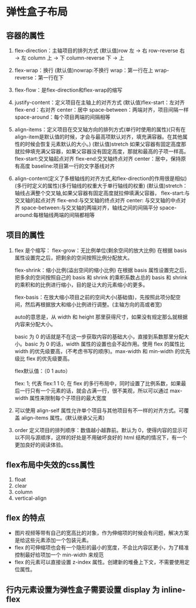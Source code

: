 <!--
 * @Author: xujie 1607526161@qq.com
 * @Date: 2022-04-22 13:10:58
 * @LastEditors: xujie 1607526161@qq.com
 * @FilePath: \HTML-CSS-Javascript-\HTML+CSS\CSS部分\网页的布局\Flex布局.md
 * @Description: 
-->
# 弹性盒子布局

## 容器的属性

1. flex-direction：主轴项目的排列方式
    (默认值)row 左 → 右             row-reverse 右 → 左
    column 上 → 下          column-reverse 下 → 上

2. flex-wrap：换行
    (默认值)nowrap:不换行           wrap：第一行在上
    wrap-reverse：第一行在下

3. flex-flow：是flex-direction和flex-wrap的缩写

4. justify-content：定义项目在主轴上的对齐方式
    (默认值)flex-start：左对齐          flex-end：右对齐
    center：居中            space-between：两端对齐，项目间隔一样
    space-around：每个项目两端的间隔相等

5. align-items：定义项目在交叉轴方向的排列方式(单行时使用的属性)(只有在align-item是默认值的时候，才会与最高项默认对齐，填充满容器。在其他属性的时候会恢复元素默认的大小。)
    (默认值)stretch 如果父容器有固定高度那就拉伸填充满父容器，如果父容器没有固定高度，那就和最高的子项一样高。
    flex-start:交叉轴起点对齐
    flex-end:交叉轴终点对齐
    center：居中，保持原有高度
    baseline:项目第一行的文字基线对齐

6. align-content(定义了多根轴线的对齐方式,和flex-direction的作用很是相似)(多行时定义的属性)(多行轴线的权重大于单行轴线的权重)
    (默认值)stretch：轴线占满整个交叉轴,如果父容器有固定高度就拉伸填满父容器，
    flex-start:与交叉轴的起点对齐
    flex-end:与交叉轴的终点对齐
    center: 与交叉轴的中点对齐
    space-between:与交叉轴的两端对齐，轴线之间的间隔平分
    space-around:每根轴线两端的间隔都相等

## 项目的属性

1. flex 是个缩写：
    flex-grow：无比例单位(剩余空间的放大比例)
    在根据 basis 属性设置完之后，把剩余的空间按照比例分配放大。

    flex-shrink：缩小比例(溢出空间的缩小比例)
    在根据 basis 属性设置完之后，把多余的空间按照自己的 basis 和 shrink 的乘积系数占总的 basis 和 shrink 的乘积和的比例进行缩小，目的是让大的元素缩小的更多。

    flex-basis：在放大缩小项目之前的空间大小(基础值)，先按照此项分配空间，然后再根据放大和缩小比例进行调整。(主轴方向的高或者宽)

    auto的意思是，从 width 和 height 那里获得尺寸，如果没有规定那么就根据内容来分配大小。

    basic 为 0 的话就是不在这一步获取内容的基础大小，直接到系数那里分配大小。basic 为 0 的话，width 属性的设置也会不起作用。使用 flex 的属性比 width 的优先级要高，(不考虑书写的顺序)。max-width 和 min-width 的优先级比 flex 的优先级要高。

    flex默认值：（0 1 auto）

    flex: 1; 代表 flex:1 1 0;
    在 flex 的多行布局中，同时设置了比例系数，如果最后一行只有一个元素的话，就会占满一行，很不美观，所以可以通过 max-width 属性来限制每个子项目的最大宽度

2. 可以使用 align-self 属性允许单个项目与其他项目有不一样的对齐方式。可覆盖 align-items 属性。(默认继承父元素)

3. order 定义项目的排列顺序：数值越小越靠前。默认为 0，使得内容的显示可以不同与源顺序，这样的好处是不用破坏良好的 html 结构的情况下，有一个更加良好的阅读体验。

## flex布局中失效的css属性

1. float
2. clear
3. column
4. vertical-align

## flex 的特点

* 图片视频等带有自己的宽高比的对象，作为伸缩项的时候会有问题，解决方案是给这些元素添加一个包装元素。
* flex 的可伸缩项也会有一个隐形的最小的宽度，不会比内容区更小，为了精准控制最好给项加一个 min-width 来规范
* flex 的元素可以直接设置 z-index 属性。创建新的堆叠上下文，不需要使用定位属性。

## 行内元素设置为弹性盒子需要设置 display 为 inline-flex
